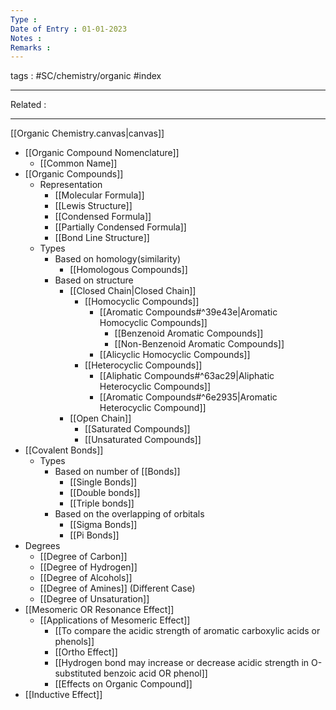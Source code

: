```yaml
---
Type : 
Date of Entry : 01-01-2023
Notes : 
Remarks :  
---
```

 tags :  #SC/chemistry/organic #index 
 
---
Related :  

---

[[Organic Chemistry.canvas|canvas]]
- [[Organic Compound Nomenclature]] 
	- [[Common Name]]
- [[Organic Compounds]]
	- Representation
		- [[Molecular Formula]] 
		- [[Lewis Structure]] 
		- [[Condensed Formula]] 
		- [[Partially Condensed Formula]] 
		- [[Bond Line Structure]] 
	- Types
		- Based on homology(similarity)
			- [[Homologous Compounds]]
		- Based on structure
			- [[Closed Chain|Closed Chain]]
				- [[Homocyclic Compounds]]
					- [[Aromatic Compounds#^39e43e|Aromatic Homocyclic Compounds]]
						- [[Benzenoid Aromatic Compounds]] 
						- [[Non-Benzenoid Aromatic Compounds]] 
					- [[Alicyclic Homocyclic Compounds]]
				- [[Heterocyclic Compounds]]
					- [[Aliphatic Compounds#^63ac29|Aliphatic Heterocyclic Compounds]]
					- [[Aromatic Compounds#^6e2935|Aromatic Heterocyclic Compound]]
			- [[Open Chain]]
				- [[Saturated Compounds]] 
				- [[Unsaturated Compounds]] 
- [[Covalent Bonds]]
	- Types 
		- Based on number of [[Bonds]] 
			- [[Single Bonds]]
			- [[Double bonds]]
			- [[Triple bonds]]
		- Based on the overlapping of orbitals
			- [[Sigma Bonds]] 
			- [[Pi Bonds]]
- Degrees
	- [[Degree of Carbon]]
	- [[Degree of Hydrogen]] 
	- [[Degree of Alcohols]]
	- [[Degree of Amines]] (Different Case)
	- [[Degree of Unsaturation]]
- [[Mesomeric OR Resonance Effect]] 
	- [[Applications of Mesomeric Effect]] 
		- [[To compare the acidic strength of aromatic carboxylic acids or phenols]]
		- [[Ortho Effect]] 
		- [[Hydrogen bond may increase or decrease acidic strength in  O-substituted benzoic acid OR phenol]] 
		- [[Effects on Organic Compound]] 
- [[Inductive Effect]]